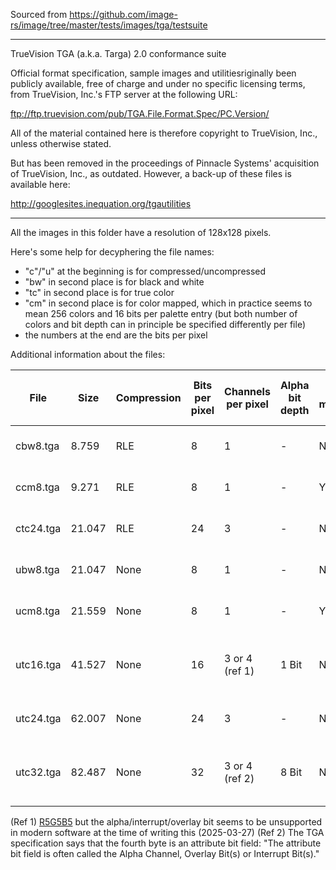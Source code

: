 Sourced from https://github.com/image-rs/image/tree/master/tests/images/tga/testsuite

---

TrueVision TGA (a.k.a. Targa) 2.0 conformance suite

Official format specification, sample images and utilitiesriginally been publicly available, free of
charge and under no specific licensing terms, from TrueVision, Inc.'s  FTP
server at the following URL:

ftp://ftp.truevision.com/pub/TGA.File.Format.Spec/PC.Version/

All of the material contained here is therefore copyright to TrueVision, Inc.,
unless otherwise stated.

But has been removed in the proceedings of Pinnacle Systems' acquisition of
TrueVision, Inc., as outdated. However, a back-up of these files is available
here:

http://googlesites.inequation.org/tgautilities

---

All the images in this folder have a resolution of 128x128 pixels.

Here's some help for decyphering the file names:
 - "c"/"u" at the beginning is for compressed/uncompressed
 - "bw" in second place is for black and white
 - "tc" in second place is for true color
 - "cm" in second place is for color mapped, which in practice seems to mean 256 colors and 16 bits per palette entry (but both number of colors and bit depth can in principle be specified differently per file)
 - the numbers at the end are the bits per pixel


Additional information about the files:

| File      | Size   | Compression | Bits per pixel | Channels per pixel | Alpha bit depth | Color mapped | Order top to bottom | Order right to left | Support in applications |
| ----      | ----   | ----------- | -------------- | ------------------ | --------------- | ------------ | ------------------- | ------------------- | ------------------------------- |
| cbw8.tga  |  8.759 | RLE         |  8             | 1                  | -               | No           | No                  | No                  | GIMP 3.0.0-1: Yes, Krita 5.2.9: Yes |
| ccm8.tga  |  9.271 | RLE         |  8             | 1                  | -               | Yes          | No                  | No                  | GIMP 3.0.0-1: Yes, Krita 5.2.9: No  |
| ctc24.tga | 21.047 | RLE         | 24             | 3                  | -               | No           | No                  | No                  | GIMP 3.0.0-1: Yes, Krita 5.2.9: Yes |
| ubw8.tga  | 21.047 | None        |  8             | 1                  | -               | No           | No                  | No                  | GIMP 3.0.0-1: Yes, Krita 5.2.9: Yes |
| ucm8.tga  | 21.559 | None        |  8             | 1                  | -               | Yes          | No                  | No                  | GIMP 3.0.0-1: Yes, Krita 5.2.9: No  |
| utc16.tga | 41.527 | None        | 16             | 3 or 4 (ref 1)     | 1 Bit           | No           | No                  | No                  | GIMP 3.0.0-1:  No, Krita 5.2.9: Partial, no alpha |
| utc24.tga | 62.007 | None        | 24             | 3                  | -               | No           | No                  | No                  | GIMP 3.0.0-1: Yes, Krita 5.2.9: Yes |
| utc32.tga | 82.487 | None        | 32             | 3 or 4 (ref 2)     | 8 Bit           | No           | No                  | No                  | GIMP 3.0.0-1:  No, Krita 5.2.9: Partial, no alpha |

(Ref 1) [R5G5B5](https://en.wikipedia.org/wiki/High_color#15-bit_high_color) but the alpha/interrupt/overlay bit seems to be unsupported in modern software at the time of writing this (2025-03-27)
(Ref 2) The TGA specification says that the fourth byte is an attribute bit field: "The attribute bit field is often called the Alpha Channel, Overlay Bit(s) or Interrupt Bit(s)."